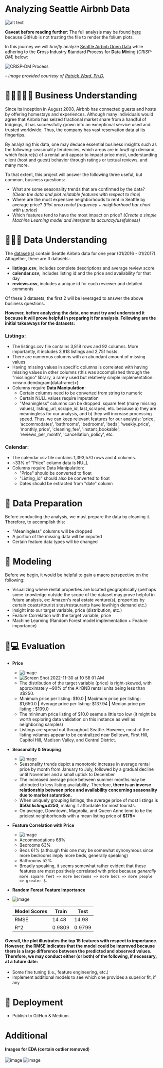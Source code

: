 # Analyzing Seattle Airbnb Data
![alt text](http://u.realgeeks.media/stevekennedy/old_wp/_wp-content_uploads_2017_01_AirbnbSeattle470x246.jpg)

**Caveat before reading further**: The full analysis may be found [here](https://nbviewer.org/github/KRM444/Seattle_AirBnb/blob/main/Seattle%20AirBnb%20Analysis.ipynb) because GitHub is not trusting the file to render the folium plots.

In this journey we will *briefly* analyze [Seattle Airbnb Open Data](https://www.kaggle.com/datasets/airbnb/seattle) while adhering to the **Cr**oss **I**ndustry **S**tandard **P**rocess for **D**ata **M**ining (*CRISP-DM*) below:

![CRISP-DM Process](http://optimumsportsperformance.com/blog/wp-content/uploads/2019/12/Screen-Shot-2019-12-14-at-10.12.35-PM-768x423.png)

*- Image provided courtesy of [Patrick Ward, Ph.D.](http://optimumsportsperformance.com/blog/data-analysis-template-in-r-markdown-jupyter-notebook/)*


# 👨‍💼🤝👨‍💼 Business Understanding
Since its inception in August 2008, Airbnb has connected guests and hosts by offering homestays and experiences. Although many individuals would agree that Airbnb has seized fractional market share from a handful of lodgings, it has successfully grown into an exceptional service used and trusted worldwide. Thus, the company has vast reservation data at its fingertips. 

By analyzing this data, one may deduce essential business insights such as the following: seasonality tendencies, which areas are in low/high demand, which feature(s) of a rental unit appear to impact price most, understanding client (host and guest) behavior through ratings or textual reviews, and many more.

To that extent, this project will answer the following three useful, but common, business questions:
- What are some seasonality trends that are confirmed by the data? *(Clean the data and plot relatable features with respect to time)*
- Where are the most expensive neighborhoods to rent in Seattle by average price? *(Plot area rental frequency + neighborhood bar chart with µ price)*
- Which features tend to have the most impact on price? *(Create a simple Machine Learning model and interpret its accuracy/usefulness)*

# 🤔👨‍💻 Data Understanding
The [dataset(s)](https://www.kaggle.com/datasets/airbnb/seattle) contain Seattle Airbnb data for one year (01/2016 - 01/2017). Altogether, there are 3 datasets: 
- **listings.csv**, includes complete descriptions and average review score
- **calendar.csv**, includes listing id and the price and availability for that day
- **reviews.csv**, includes a unique id for each reviewer and detailed comments 

Of these 3 datasets, the first 2 will be leveraged to answer the above business questions.

**However, before analyzing the data, one must try and understand it because it will prove helpful in preparing it for analysis.
Following are the initial takeaways for the datasets:**

### Listings:
- The listings.csv file contains 3,818 rows and 92 columns. More importantly, it includes 3,818 listings and 2,751 hosts.
- There are numerous columns with an abundant amount of missing values
- Having missing values in specific columns is correlated with having missing values in other columns (this was accomplished through the "missingno" library, a rarely used but relatively simple implementation: <msno.dendogram(dataframe)>)
- Columns require **Data Manipulation**:
    - Certain columns need to be converted from string to numeric
    - Certain NULL values require imputation
    - "Meaningless" columns can be dropped: square feet (many missing values), listing_url, scrape_id, last_scraped, etc. because a) they are meaningless for our analysis, and b) they will increase processing speed. Thus, we can keep relevant features for our analysis: 'price', 'accommodates', 'bathrooms', 'bedrooms', 'beds', 'weekly_price', 'monthly_price', 'cleaning_fee', 'instant_bookable', 'reviews_per_month', 'cancellation_policy', etc.

### Calendar:
- The calendar.csv file contains 1,393,570 rows and 4 columns.
- ~33% of "Price" column data is NULL
- Columns require Data Manipulation:
    - "Price" should be converted to float
    - "Listing_id" should also be converted to float
    - Dates should be extracted from "date" column

# 🧹 Data Preparation
Before conducting the analysis, we must prepare the data by cleaning it. Therefore, to accomplish this:
- "Meaningless" columns will be dropped
- A portion of the missing data will be imputed
- Certain feature data types will be changed

# 🤖 Modeling
Before we begin, it would be helpful to gain a macro perspective on the following: 
- Visualizing where rental properties are located geographically (perhaps some knowledge outside the scope of the dataset may prove helpful in future analysis, ex: Amazon's real estate venture(s), properties by certain coasts/tourist sites/restaurants have low/high demand etc.)
- Insight into our target variable, price (distribution, etc.)
- Feature Correlation with the target variable, price
- Machine Learning (Random Forest model implementation + Feature importance)

# 🧐💻 Evaluation
- **Price**
    - ![image](https://user-images.githubusercontent.com/35614192/204840519-e4a4082b-fb99-46e6-a7b9-e566d1c73b40.png)
    - ![Screen Shot 2022-11-30 at 10 58 01 AM](https://user-images.githubusercontent.com/35614192/204846595-c85b815e-c173-413c-9f93-b3d074267628.png)
    - The distribution of the target variable (price) is right-skewed, with approximately ~90% of the AirBNB rental units being less than ≤$250.
    - Minimum price per listing: $10.0 **|** Maximum price per listing: $1,650.0 **|** Average price per listing: $137.94 **|** Median price per listing : $109.0
    - The minimum price listing of $10.0 seems a little too low (it might be worth exploring data validation on this instance as well as neighboring samples)
    - Listings are spread out throughout Seattle. However, most of the listing volumes appear to be centralized near Belltown, First Hill, Capitol Hill, Madison Valley, and Central District. 

- **Seasonality & Grouping**
    - ![image](https://user-images.githubusercontent.com/35614192/204839627-405775c1-4573-4bb4-bf5e-3b7399d13678.png)
    - Seasonality trends depict a monotonic increase in average rental price by month from January to July, followed by a gradual decline until November and a small uptick to December
    - The increased average price between summer months may be attributed to less listing availability. Therefore, **there is an inverse relationship between price and availability concerning seasonality due to market saturation.**
    - When uniquely grouping listings, the average price of most listings is **$50≤ $listingµ ≤$250**, making it affordable for most tourists.
    - On average, Downtown, Magnolia, and Queen Anne tend to be the priciest neighborhoods with a mean listing price of **$175<**

- **Feature Correlation with Price**
    - ![image](https://user-images.githubusercontent.com/35614192/204838297-92c9f8db-ddd3-43b4-a0e2-4b9a8aef6860.png)
    - Accommodations 68%
    - Bedrooms 63%
    - Beds 61% (although this one may be somewhat synonymous since more bedrooms imply more beds, generally speaking)
    - Bathrooms 52%
    - Broadly speaking, it seems somewhat rather evident that these features are most positively correlated with price because *generally* `more square feet => more bedrooms => more beds => more people => greater $.`

- **Random Forest Feature Importance**
- ![image](https://user-images.githubusercontent.com/35614192/204841466-3238bacb-14c1-4a0f-a258-0402dcbef62f.png)

    | Model Scores  | Train         | Test          | 
    | ------------- | ------------- | ------------- | 
    | RMSE          | 14.48         | 14.98         | 
    | R^2           | 0.9809        | 0.9799        | 

#### Overall, the plot illustrates the top 15 features with respect to importance. However, the RMSE indicates that the model could be improved because there is a large difference between the predicted and observed values. Therefore, we may conduct either (or both) of the following, if necessary, at a future date:
- Some fine tuning (i.e., feature engineering, etc.) 
- Implement additional models to see which one provides a superior fit, if any

# 🚀 Deployment
- Publish to GitHub & Medium.

# Additional 
#### Images for EDA (certain outlier removed)
![image](https://user-images.githubusercontent.com/35614192/207990244-b1940aba-905b-44f3-9fb6-9aaaceb0214d.png)
![image](https://user-images.githubusercontent.com/35614192/207990312-e86ef075-d94d-4086-8922-fec013239247.png)
